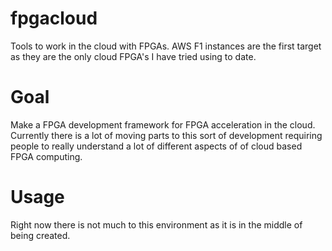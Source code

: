 # fpgacloud
Tools to work in the cloud with FPGAs.  AWS F1 instances are the first target as
they are the only cloud FPGA's I have tried using to date.

# Goal
Make a FPGA development framework for FPGA acceleration in the cloud.
Currently there is a lot of moving parts to this sort of development requiring
people to really understand a lot of different aspects of of cloud based FPGA
computing.

# Usage
Right now there is not much to this environment as it is in the middle of being
created.  

